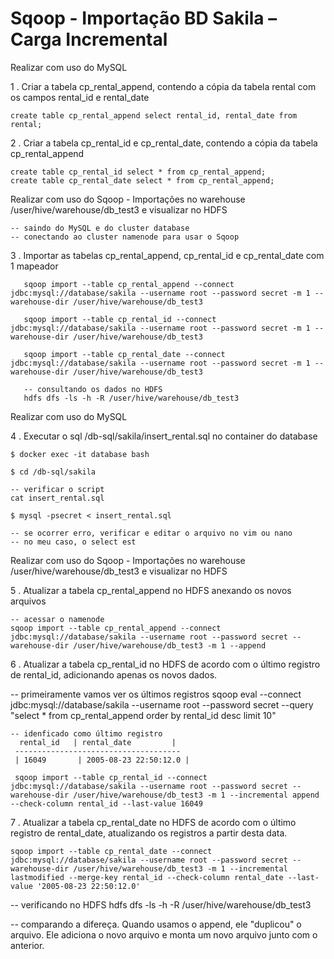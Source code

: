 # Sqoop - Importação BD Sakila – Carga Incremental

Realizar com uso do MySQL

1 . Criar a tabela cp_rental_append, contendo a cópia da tabela rental com os campos rental_id e rental_date

    create table cp_rental_append select rental_id, rental_date from rental;

2 . Criar a tabela cp_rental_id e cp_rental_date, contendo a cópia da tabela cp_rental_append

    create table cp_rental_id select * from cp_rental_append;
    create table cp_rental_date select * from cp_rental_append;

Realizar com uso do Sqoop - Importações no warehouse /user/hive/warehouse/db_test3 e visualizar no HDFS

    -- saindo do MySQL e do cluster database
    -- conectando ao cluster namenode para usar o Sqoop

3 . Importar as tabelas cp_rental_append, cp_rental_id e cp_rental_date com 1 mapeador

       sqoop import --table cp_rental_append --connect jdbc:mysql://database/sakila --username root --password secret -m 1 --warehouse-dir /user/hive/warehouse/db_test3

       sqoop import --table cp_rental_id --connect jdbc:mysql://database/sakila --username root --password secret -m 1 --warehouse-dir /user/hive/warehouse/db_test3

       sqoop import --table cp_rental_date --connect jdbc:mysql://database/sakila --username root --password secret -m 1 --warehouse-dir /user/hive/warehouse/db_test3

       -- consultando os dados no HDFS
       hdfs dfs -ls -h -R /user/hive/warehouse/db_test3

Realizar com uso do MySQL

4 . Executar o sql /db-sql/sakila/insert_rental.sql no container do database

    $ docker exec -it database bash

    $ cd /db-sql/sakila

    -- verificar o script
    cat insert_rental.sql

    $ mysql -psecret < insert_rental.sql
    
    -- se ocorrer erro, verificar e editar o arquivo no vim ou nano
    -- no meu caso, o select est
 

Realizar com uso do Sqoop - Importações no warehouse /user/hive/warehouse/db_test3 e visualizar no HDFS

5 . Atualizar a tabela cp_rental_append no HDFS anexando os novos arquivos

    -- acessar o namenode
    sqoop import --table cp_rental_append --connect jdbc:mysql://database/sakila --username root --password secret --warehouse-dir /user/hive/warehouse/db_test3 -m 1 --append

6 . Atualizar a tabela cp_rental_id no HDFS de acordo com o último registro de rental_id, adicionando apenas os novos dados.

   -- primeiramente vamos ver os últimos registros
   sqoop eval --connect jdbc:mysql://database/sakila --username root --password secret --query "select * from cp_rental_append order by rental_id desc limit 10"
   
    -- idenficado como último registro
      rental_id   | rental_date         | 
     -------------------------------------
     | 16049       | 2005-08-23 22:50:12.0 |
     
     sqoop import --table cp_rental_id --connect jdbc:mysql://database/sakila --username root --password secret --warehouse-dir /user/hive/warehouse/db_test3 -m 1 --incremental append --check-column rental_id --last-value 16049


7 . Atualizar a tabela cp_rental_date no HDFS de acordo com o último registro de rental_date, atualizando os registros a partir desta data.

    sqoop import --table cp_rental_date --connect jdbc:mysql://database/sakila --username root --password secret --warehouse-dir /user/hive/warehouse/db_test3 -m 1 --incremental lastmodified --merge-key rental_id --check-column rental_date --last-value '2005-08-23 22:50:12.0'
   

   -- verificando no HDFS
   hdfs dfs -ls -h -R /user/hive/warehouse/db_test3
   
   -- comparando a difereça. Quando usamos o append, ele "duplicou" o arquivo. Ele adiciona o novo arquivo e monta um novo arquivo junto com o anterior.

